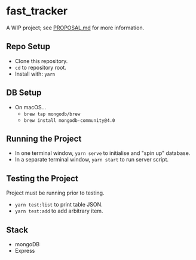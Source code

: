 # fast_tracker
A WIP project; see [PROPOSAL.md](./docs/PROPOSAL.md) for more information.

## Repo Setup
- Clone this repository.
- `cd` to repository root.
- Install with: `yarn`

## DB Setup
- On macOS...
  - `brew tap mongodb/brew`
  - `brew install mongodb-community@4.0`

## Running the Project
- In one terminal window, `yarn serve` to initialise and "spin up" database.
- In a separate terminal window, `yarn start` to run server script.

## Testing the Project
Project must be running prior to testing.
- `yarn test:list` to print table JSON.
- `yarn test:add` to add arbitrary item.

## Stack
- mongoDB
- Express
